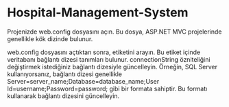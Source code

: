 # Hospital-Management-System
Projenizde web.config dosyasını açın. Bu dosya, ASP.NET MVC projelerinde genellikle kök dizinde bulunur.

web.config dosyasını açtıktan sonra, <connectionStrings> etiketini arayın. Bu etiket içinde veritabanı bağlantı dizesi tanımları bulunur.
connectionString özniteliğini değiştirmek istediğiniz bağlantı dizesiyle güncelleyin. Örneğin, SQL Server kullanıyorsanız, bağlantı dizesi genellikle Server=server_name;Database=database_name;User Id=username;Password=password; gibi bir formata sahiptir. Bu formatı kullanarak bağlantı dizesini güncelleyin.
